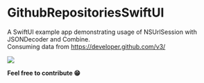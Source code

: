 # GithubRepositoriesSwiftUI
A SwiftUI example app demonstrating usage of NSUrlSession with JSONDecoder and Combine. <br />Consuming data from https://developer.github.com/v3/

![](gitrepos.gif)


<b> Feel free to contribute 😁 </b>
